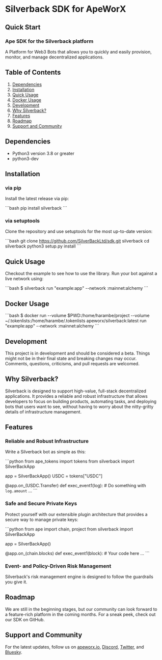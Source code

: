 # Silverback SDK for ApeWorX

## Quick Start

### Ape SDK for the Silverback platform

A Platform for Web3 Bots that allows you to quickly and easily provision, monitor, and manage decentralized applications.

## Table of Contents

1. [Dependencies](#dependencies)
2. [Installation](#installation)
3. [Quick Usage](#quick-usage)
4. [Docker Usage](#docker-usage)
5. [Development](#development)
6. [Why Silverback?](#why-silverback)
7. [Features](#features)
8. [Roadmap](#roadmap)
9. [Support and Community](#support-and-community)

## Dependencies

- Python3 version 3.8 or greater
- python3-dev

## Installation

### via pip

Install the latest release via pip:

\```bash
pip install silverback
\```

### via setuptools

Clone the repository and use setuptools for the most up-to-date version:

\```bash
git clone https://github.com/SilverBackLtd/sdk.git silverback
cd silverback
python3 setup.py install
\```

## Quick Usage

Checkout the example to see how to use the library. Run your bot against a live network using:

\```bash
$ silverback run "example:app" --network :mainnet:alchemy
\```

## Docker Usage

\```bash
$ docker run --volume $PWD:/home/harambe/project --volume ~/.tokenlists:/home/harambe/.tokenlists apeworx/silverback:latest run "example:app" --network :mainnet:alchemy
\```

## Development

This project is in development and should be considered a beta. Things might not be in their final state and breaking changes may occur. Comments, questions, criticisms, and pull requests are welcomed.

## Why Silverback?

Silverback is designed to support high-value, full-stack decentralized applications. It provides a reliable and robust infrastructure that allows developers to focus on building products, automating tasks, and deploying bots that users want to see, without having to worry about the nitty-gritty details of infrastructure management.

## Features

### Reliable and Robust Infrastructure

Write a Silverback bot as simple as this:

\```python
from ape_tokens import tokens
from silverback import SilverBackApp

app = SilverBackApp()
USDC = tokens["USDC"]

@app.on_(USDC.Transfer)
def exec_event1(log):
    # Do something with `log.amount`
    ...
\```

### Safe and Secure Private Keys

Protect yourself with our extensible plugin architecture that provides a secure way to manage private keys:

\```python
from ape import chain, project
from silverback import SilverBackApp

app = SilverBackApp()

@app.on_(chain.blocks)
def exec_event1(block):
    # Your code here
    ...
\```

### Event- and Policy-Driven Risk Management

Silverback's risk management engine is designed to follow the guardrails you give it.

## Roadmap

We are still in the beginning stages, but our community can look forward to a feature-rich platform in the coming months. For a sneak peek, check out our SDK on GitHub.

## Support and Community

For the latest updates, follow us on [apeworx.io](https://apeworx.io), [Discord](https://discord.com/), [Twitter](https://twitter.com/ApeWorX), and [Bluesky](https://blueskyweb.org/).

